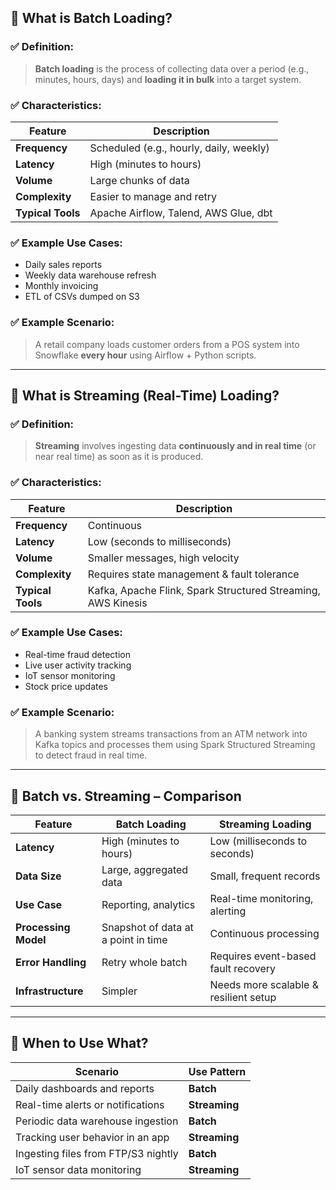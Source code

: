 ## 🔹 What is Batch Loading?

### ✅ **Definition:**

> **Batch loading** is the process of collecting data over a period (e.g., minutes, hours, days) and **loading it in bulk** into a target system.

### ✅ **Characteristics:**

| Feature           | Description                             |
| ----------------- | --------------------------------------- |
| **Frequency**     | Scheduled (e.g., hourly, daily, weekly) |
| **Latency**       | High (minutes to hours)                 |
| **Volume**        | Large chunks of data                    |
| **Complexity**    | Easier to manage and retry              |
| **Typical Tools** | Apache Airflow, Talend, AWS Glue, dbt   |

### ✅ **Example Use Cases:**

* Daily sales reports
* Weekly data warehouse refresh
* Monthly invoicing
* ETL of CSVs dumped on S3

### ✅ **Example Scenario:**

> A retail company loads customer orders from a POS system into Snowflake **every hour** using Airflow + Python scripts.

---

## 🔹 What is Streaming (Real-Time) Loading?

### ✅ **Definition:**

> **Streaming** involves ingesting data **continuously and in real time** (or near real time) as soon as it is produced.

### ✅ **Characteristics:**

| Feature           | Description                                                  |
| ----------------- | ------------------------------------------------------------ |
| **Frequency**     | Continuous                                                   |
| **Latency**       | Low (seconds to milliseconds)                                |
| **Volume**        | Smaller messages, high velocity                              |
| **Complexity**    | Requires state management & fault tolerance                  |
| **Typical Tools** | Kafka, Apache Flink, Spark Structured Streaming, AWS Kinesis |

### ✅ **Example Use Cases:**

* Real-time fraud detection
* Live user activity tracking
* IoT sensor monitoring
* Stock price updates

### ✅ **Example Scenario:**

> A banking system streams transactions from an ATM network into Kafka topics and processes them using Spark Structured Streaming to detect fraud in real time.

---

## 🔹 Batch vs. Streaming – Comparison

| Feature              | **Batch Loading**                   | **Streaming Loading**                 |
| -------------------- | ----------------------------------- | ------------------------------------- |
| **Latency**          | High (minutes to hours)             | Low (milliseconds to seconds)         |
| **Data Size**        | Large, aggregated data              | Small, frequent records               |
| **Use Case**         | Reporting, analytics                | Real-time monitoring, alerting        |
| **Processing Model** | Snapshot of data at a point in time | Continuous processing                 |
| **Error Handling**   | Retry whole batch                   | Requires event-based fault recovery   |
| **Infrastructure**   | Simpler                             | Needs more scalable & resilient setup |

---

## 🔹 When to Use What?

| Scenario                            | Use Pattern   |
| ----------------------------------- | ------------- |
| Daily dashboards and reports        | **Batch**     |
| Real-time alerts or notifications   | **Streaming** |
| Periodic data warehouse ingestion   | **Batch**     |
| Tracking user behavior in an app    | **Streaming** |
| Ingesting files from FTP/S3 nightly | **Batch**     |
| IoT sensor data monitoring          | **Streaming** |
